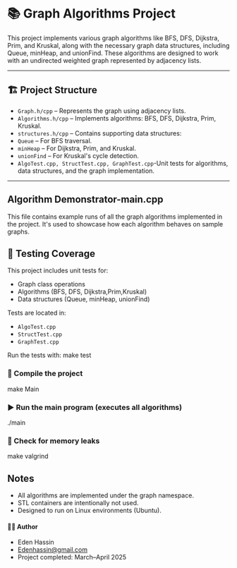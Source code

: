 # 📚 Graph Algorithms Project

This project implements various graph algorithms like BFS, DFS, Dijkstra, Prim, and Kruskal,
along with the necessary graph data structures, including Queue, minHeap, and unionFind. 
These algorithms are designed to work with an undirected weighted graph represented by adjacency lists.

---

## 🏗️ Project Structure

- `Graph.h/cpp` – Represents the graph using adjacency lists.
- `Algorithms.h/cpp` – Implements algorithms: BFS, DFS, Dijkstra, Prim, Kruskal.
- `structures.h/cpp` – Contains supporting data structures:
- `Queue` – For BFS traversal.
- `minHeap` – For Dijkstra, Prim, and Kruskal.
- `unionFind` – For Kruskal's cycle detection.
- `AlgoTest.cpp, StructTest.cpp, GraphTest.cpp`-Unit tests for algorithms,
data structures, and the graph implementation.

---

## Algorithm Demonstrator-main.cpp
This file contains example runs of all the graph algorithms implemented in the project.
It's used to showcase how each algorithm behaves on sample graphs.

## 🧪 Testing Coverage
This project includes unit tests for:
- Graph class operations
- Algorithms (BFS, DFS, Dijkstra,Prim,Kruskal)
- Data structures (Queue, minHeap, unionFind)

Tests are located in:
- `AlgoTest.cpp`
- `StructTest.cpp`
- `GraphTest.cpp`

Run the tests with:
make test


### 🔨 Compile the project
make Main

### ▶️ Run the main program (executes all algorithms)
./main

### 🧼 Check for memory leaks
make valgrind


## Notes
- All algorithms are implemented under the graph namespace.
- STL containers are intentionally not used.
- Designed to run on Linux environments (Ubuntu).

#### 👩‍💻 Author
- Eden Hassin
- Edenhassin@gmail.com
- Project completed: March–April 2025